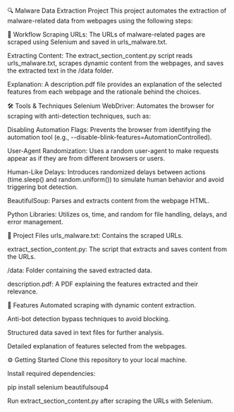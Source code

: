 🔍 Malware Data Extraction Project
This project automates the extraction of malware-related data from webpages using the following steps:

📝 Workflow
Scraping URLs:
The URLs of malware-related pages are scraped using Selenium and saved in urls_malware.txt.

Extracting Content:
The extract_section_content.py script reads urls_malware.txt, scrapes dynamic content from the webpages, and saves the extracted text in the /data folder.

Explanation:
A description.pdf file provides an explanation of the selected features from each webpage and the rationale behind the choices.

🛠️ Tools & Techniques
Selenium WebDriver: Automates the browser for scraping with anti-detection techniques, such as:

Disabling Automation Flags: Prevents the browser from identifying the automation tool (e.g., --disable-blink-features=AutomationControlled).

User-Agent Randomization: Uses a random user-agent to make requests appear as if they are from different browsers or users.

Human-Like Delays: Introduces randomized delays between actions (time.sleep() and random.uniform()) to simulate human behavior and avoid triggering bot detection.

BeautifulSoup: Parses and extracts content from the webpage HTML.

Python Libraries: Utilizes os, time, and random for file handling, delays, and error management.

📁 Project Files
urls_malware.txt: Contains the scraped URLs.

extract_section_content.py: The script that extracts and saves content from the URLs.

/data: Folder containing the saved extracted data.

description.pdf: A PDF explaining the features extracted and their relevance.

🚀 Features
Automated scraping with dynamic content extraction.

Anti-bot detection bypass techniques to avoid blocking.

Structured data saved in text files for further analysis.

Detailed explanation of features selected from the webpages.

⚙️ Getting Started
Clone this repository to your local machine.

Install required dependencies:

 
pip install selenium beautifulsoup4

Run extract_section_content.py after scraping the URLs with Selenium.

